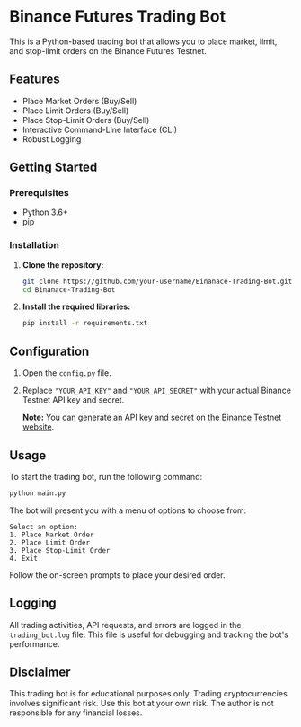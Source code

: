# Binance Futures Trading Bot

This is a Python-based trading bot that allows you to place market, limit, and stop-limit orders on the Binance Futures Testnet.

## Features

- Place Market Orders (Buy/Sell)
- Place Limit Orders (Buy/Sell)
- Place Stop-Limit Orders (Buy/Sell)
- Interactive Command-Line Interface (CLI)
- Robust Logging

## Getting Started

### Prerequisites

- Python 3.6+
- pip

### Installation

1. **Clone the repository:**
   ```sh
   git clone https://github.com/your-username/Binanace-Trading-Bot.git
   cd Binanace-Trading-Bot
   ```

2. **Install the required libraries:**
   ```sh
   pip install -r requirements.txt
   ```

## Configuration

1. Open the `config.py` file.
2. Replace `"YOUR_API_KEY"` and `"YOUR_API_SECRET"` with your actual Binance Testnet API key and secret.

   **Note:** You can generate an API key and secret on the [Binance Testnet website](https://testnet.binancefuture.com).

## Usage

To start the trading bot, run the following command:

```sh
python main.py
```

The bot will present you with a menu of options to choose from:

```
Select an option:
1. Place Market Order
2. Place Limit Order
3. Place Stop-Limit Order
4. Exit
```

Follow the on-screen prompts to place your desired order.

## Logging

All trading activities, API requests, and errors are logged in the `trading_bot.log` file. This file is useful for debugging and tracking the bot's performance.

## Disclaimer

This trading bot is for educational purposes only. Trading cryptocurrencies involves significant risk. Use this bot at your own risk. The author is not responsible for any financial losses.
